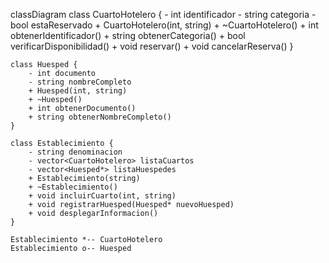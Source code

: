 classDiagram
    class CuartoHotelero {
        - int identificador
        - string categoria
        - bool estaReservado
        + CuartoHotelero(int, string)
        + ~CuartoHotelero()
        + int obtenerIdentificador()
        + string obtenerCategoria()
        + bool verificarDisponibilidad()
        + void reservar()
        + void cancelarReserva()
    }

    class Huesped {
        - int documento
        - string nombreCompleto
        + Huesped(int, string)
        + ~Huesped()
        + int obtenerDocumento()
        + string obtenerNombreCompleto()
    }

    class Establecimiento {
        - string denominacion
        - vector<CuartoHotelero> listaCuartos
        - vector<Huesped*> listaHuespedes
        + Establecimiento(string)
        + ~Establecimiento()
        + void incluirCuarto(int, string)
        + void registrarHuesped(Huesped* nuevoHuesped)
        + void desplegarInformacion()
    }

    Establecimiento *-- CuartoHotelero
    Establecimiento o-- Huesped
